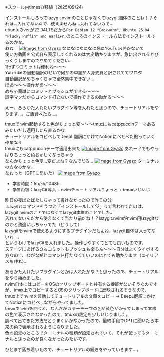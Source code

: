 ※スクール内timesの移植（2025/09/24）

インストールしろってlazygit.nvimのことじゃなくてlazygit自体のことね！？それは…入れてないので…使えませんね…入れてないので…  
ubuntuのverが22.04LTSだから`For Debian 12 "Bookworm", Ubuntu 25.04 "Plucky Puffin" and earlier:`のところのインストール方法でインストールするのかな。  
おおー
[![Image from Gyazo](https://i.gyazo.com/5773e0eff66ddfdc5c10c22c7179b853.png)](https://gyazo.com/5773e0eff66ddfdc5c10c22c7179b853)
なになになになに急にYouTube開かないで  
使い方動画を公式自ら表示してくれるのは大変助かりますが、急に出されるとびっくりしますのでやめてください…  
1行ずつコミットは便利ね～～～  
YouTubeの自動翻訳のせいで何かの単語が人身売買と訳されててワロタ  
自動翻訳がめちゃくちゃで全然集中できない…  
ほあ～～～操作が楽～～～  
めちゃ簡単にコミットとプッシュができる～～～  
誤字マンだからコマンド打たないで操作できるの助かる～～～

えー、あらかた入れたいプラグイン等を入れたと思うので、チュートリアルをやります…。ご飯食べたら…。

tmuxでnvim起動すると色がちょっと変～～～tmuxにもcatppuccinテーマあるみたいだし適用したら直るかな  
チュートリアルをコピペしてDeepL翻訳にかけてNotionにぺたぺた貼っていく作業なう  
tmuxにもcatppuccinテーマ適用出来た
[![Image from Gyazo](https://i.gyazo.com/1336b472bf210a8a69f135d8b0f43252.png)](https://gyazo.com/1336b472bf210a8a69f135d8b0f43252)
あれー？でもやっぱりちょっと色おかしくなっちゃう  
なんかちょっと色変…変だよね？なんでだろ…
[![Image from Gyazo](https://i.gyazo.com/729b7eab6e952c7360e268b9ac7aef0e.png)](https://gyazo.com/729b7eab6e952c7360e268b9ac7aef0e)
ターミナルの方なのかな…  
なおった（GPTに聞いた）
[![Image from Gyazo](https://i.gyazo.com/a770da17f47304f4308aaf32cda7baea.png)](https://gyazo.com/a770da17f47304f4308aaf32cda7baea)

- 学習時間：5h/5h/1048h
- 学習内容：lazyGit導入 + nvimチュートリアルちょっと + tmuxいじいじ

昨日の夜ばたばたしちゃって書けなかったので昨日の分。  
`:LazyGit`コマンドをうつと「インストールして♡」って言われてたのは、lazygit.nvimのことではなくてlazygit本体のことでした。  
入れてないんだから使えなくて当たり前だね！？lazygit.nvimがnvim用lazygitなのかと勘違いしちゃってた（どうして）  
lazygitをnvimで使えるようにするプラグインだもんね…lazygit自体は入ってないね…。  
というわけでlazyGitを入れました。操作しやすくてとても良いものです。  
ステージにあげるのもコミットもプッシュも楽ちん～～～自分はよくタイポする方なので、ながながとコマンド打たなくていいのはとても助かります（エイリアスを作れ）。

あらかた入れたいプラグインとかは入れたかな？と思ったので、チュートリアルをやり始めました。  
nvim自体にはコピーをOSのクリップボードと共有する機能がないそうなのですが、tmux上でコピーするとOSのクリップボードに反映されるそうなので、tmux上でnvimを起動してチュートリアルの文章をコピー → DeepL翻訳にかけてNotionにコピペしながらやってました。  
tmuxでnvimを開くと、なんだかカラーテーマの色が黄色がかってしまって本来の色で表示されなかったので、tmuxの設定を少しいじりました。  
調べて出てきた方法だとうまくいかなかったので、最終手段でGPTに聞いたら本来の色で表示されるようになりました。  
色の設定のところでターミナルの種類が設定されていて、それが使ってるターミナルと違ったのが良くなかったみたいです。  

ひとまず落ち着いたので、チュートリアルの続きをやっていきます…。

